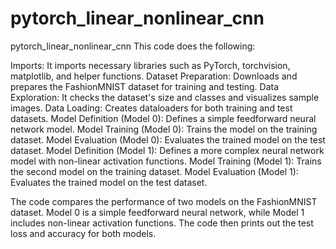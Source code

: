 # pytorch_linear_nonlinear_cnn
pytorch_linear_nonlinear_cnn
This code does the following:

Imports: It imports necessary libraries such as PyTorch, torchvision, matplotlib, and helper functions.
Dataset Preparation: Downloads and prepares the FashionMNIST dataset for training and testing.
Data Exploration: It checks the dataset's size and classes and visualizes sample images.
Data Loading: Creates dataloaders for both training and test datasets.
Model Definition (Model 0): Defines a simple feedforward neural network model.
Model Training (Model 0): Trains the model on the training dataset.
Model Evaluation (Model 0): Evaluates the trained model on the test dataset.
Model Definition (Model 1): Defines a more complex neural network model with non-linear activation functions.
Model Training (Model 1): Trains the second model on the training dataset.
Model Evaluation (Model 1): Evaluates the trained model on the test dataset.

The code compares the performance of two models on the FashionMNIST dataset. Model 0 is a simple feedforward neural network, while Model 1 includes non-linear activation functions. The code then prints out the test loss and accuracy for both models.
